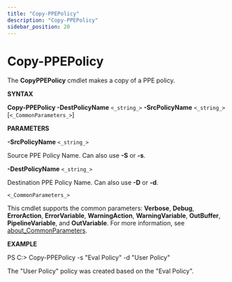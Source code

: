 ```yaml
---
title: "Copy-PPEPolicy"
description: "Copy-PPEPolicy"
sidebar_position: 20
---
```


# Copy-PPEPolicy

The **CopyPPEPolicy** cmdlet makes a copy of a PPE policy.

**SYNTAX**

**Copy-PPEPolicy -DestPolicyName** `<_string_>` **-SrcPolicyName** `<_string_>`
[`<_CommonParameters_>`]

**PARAMETERS**

**-SrcPolicyName** `<_string_>`

Source PPE Policy Name. Can also use **-S** or **-s**.

**-DestPolicyName** `<_string_>`

Destination PPE Policy Name. Can also use **-D** or **-d**.

`<_CommonParameters_>`

This cmdlet supports the common parameters: **Verbose**, **Debug**, **ErrorAction**,
**ErrorVariable**, **WarningAction**, **WarningVariable**, **OutBuffer**, **PipelineVariable**, and
**OutVariable**. For more information, see [about_CommonParameters](https://learn.microsoft.com/en-us/powershell/module/microsoft.powershell.core/about/about_commonparameters?view=powershell-7.5).

**EXAMPLE**

PS C:\> Copy-PPEPolicy -s "Eval Policy" -d "User Policy"

The "User Policy" policy was created based on the "Eval Policy".
